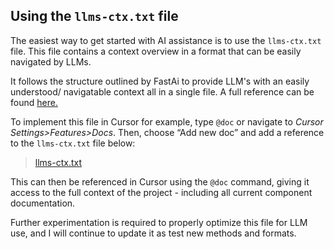 ## Using the `llms-ctx.txt` file

The easiest way to get started with AI assistance is to use the `llms-ctx.txt` file. This file contains a context overview in a format that can be easily navigated by LLMs.

It follows the structure outlined by FastAi to provide LLM's with an easily understood/ navigatable context all in a single file. A full reference can be found <a href="https://llmstxt.org/" target="_blank">here.</a>

To implement this file in Cursor for example, type `@doc` or navigate to _Cursor Settings>Features>Docs_. Then, choose “Add new doc” and add a reference to the `llms-ctx.txt` file below:

> <a href="https://www.shad4fasthtml.com/llms-ctx.txt">llms-ctx.txt</a>

This can then be referenced in Cursor using the `@doc` command, giving it access to the full context of the project - including all current component documentation.

Further experimentation is required to properly optimize this file for LLM use, and I will continue to update it as test new methods and formats.
